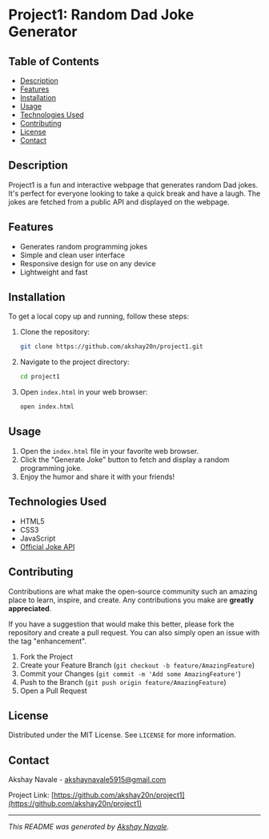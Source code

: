 # Project1: Random Dad Joke Generator

## Table of Contents

- [Description](#description)
- [Features](#features)
- [Installation](#installation)
- [Usage](#usage)
- [Technologies Used](#technologies-used)
- [Contributing](#contributing)
- [License](#license)
- [Contact](#contact)

## Description

Project1 is a fun and interactive webpage that generates random Dad jokes. It's perfect for everyone looking to take a quick break and have a laugh. The jokes are fetched from a public API and displayed on the webpage.

## Features

- Generates random programming jokes
- Simple and clean user interface
- Responsive design for use on any device
- Lightweight and fast

## Installation

To get a local copy up and running, follow these steps:

1. Clone the repository:
    ```sh
    git clone https://github.com/akshay20n/project1.git
    ```
2. Navigate to the project directory:
    ```sh
    cd project1
    ```
3. Open `index.html` in your web browser:
    ```sh
    open index.html
    ```

## Usage

1. Open the `index.html` file in your favorite web browser.
2. Click the "Generate Joke" button to fetch and display a random programming joke.
3. Enjoy the humor and share it with your friends!

## Technologies Used

- HTML5
- CSS3
- JavaScript
- [Official Joke API](https://icanhazdadjoke.com/)

## Contributing

Contributions are what make the open-source community such an amazing place to learn, inspire, and create. Any contributions you make are **greatly appreciated**.

If you have a suggestion that would make this better, please fork the repository and create a pull request. You can also simply open an issue with the tag "enhancement".

1. Fork the Project
2. Create your Feature Branch (`git checkout -b feature/AmazingFeature`)
3. Commit your Changes (`git commit -m 'Add some AmazingFeature'`)
4. Push to the Branch (`git push origin feature/AmazingFeature`)
5. Open a Pull Request

## License

Distributed under the MIT License. See `LICENSE` for more information.

## Contact

Akshay Navale - [akshaynavale5915@gmail.com](mailto:akshaynavale5915@gmail.com)

Project Link: [https://github.com/akshay20n/project1](https://github.com/akshay20n/project1)

---

*This README was generated by [Akshay Navale](https://github.com/akshay20n).*
